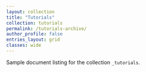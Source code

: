 ```yaml
---
layout: collection
title: "Tutorials"
collection: tutorials
permalink: /tutorials-archive/
author_profile: false
entries_layout: grid
classes: wide
---
```


Sample document listing for the collection `_tutorials`.